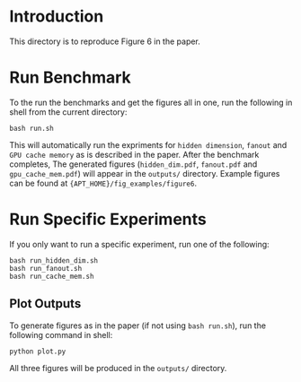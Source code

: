 # Introduction

This directory is to reproduce Figure 6 in the paper.

# Run Benchmark

To the run the benchmarks and get the figures all in one, run the following in shell from the current directory:

```shell
bash run.sh
```

This will automatically run the expriments for `hidden dimension`, `fanout` and `GPU cache memory` as is described in the paper. After the benchmark completes, The generated figures (`hidden_dim.pdf`, `fanout.pdf` and `gpu_cache_mem.pdf`) will appear in the `outputs/` directory. Example figures can be found at `{APT_HOME}/fig_examples/figure6`.

# Run Specific Experiments

If you only want to run a specific experiment, run one of the following:

```shell
bash run_hidden_dim.sh
bash run_fanout.sh
bash run_cache_mem.sh
```

## Plot Outputs

To generate figures as in the paper (if not using `bash run.sh`), run the following command in shell:

```shell
python plot.py
```

All three figures will be produced in the `outputs/` directory.